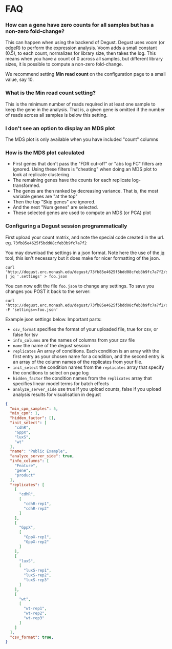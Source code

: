 # FAQ

### How can a gene have zero counts for all samples but has a non-zero fold-change?

This can happen when using the backend of Degust.  Degust uses voom (or edgeR) to perform the expression analysis.  Voom adds a small constant (0.5), to each count, normalizes for library size, then takes the log.  This means when you have a count of 0 across all samples, but different library sizes, it is possible to compute a non-zero fold-change.

We recommend setting **Min read count** on the configuration page to a small value, say 10.

### What is the **Min read count** setting?

This is the minimum number of reads required in at least one sample to keep the gene in the analysis.  That is, a given gene is omitted if the number of reads across all samples is below this setting.


### I don't see an option to display an MDS plot

The MDS plot is only available when you have included "count" columns

### How is the MDS plot calculated

  * First genes that don't pass the "FDR cut-off" or "abs log FC" filters are ignored.  Using these filters is "cheating" when doing an MDS plot to look at replicate clustering
  * The remaining genes have the counts for each replicate log-transformed.
  * The genes are then ranked by decreasing variance.  That is, the most variable genes are "at the top"
  * Then the top "Skip genes" are ignored.
  * And the next "Num genes" are selected.
  * These selected genes are used to compute an MDS (or PCA) plot

### Configuring a Degust session programmatically

First upload your count matrix, and note the special code created in the url.  eg. `73fb85e4625f5bdd08cfeb3b9fc7a7f2`

You may download the settings in a json format.  Note here the use of the [jq](https://stedolan.github.io/jq/) tool, this isn't necessary but it does make for nicer formatting of the json.

    curl 'http://degust.erc.monash.edu/degust/73fb85e4625f5bdd08cfeb3b9fc7a7f2/settings' | jq '.settings' > foo.json

You can now edit the file `foo.json` to change any settings.  To save you changes you POST it back to the server:

    curl 'http://degust.erc.monash.edu/degust/73fb85e4625f5bdd08cfeb3b9fc7a7f2/settings' -F 'settings=<foo.json'


Example json settings below.   Important parts:
  * `csv_format` specifies the format of your uploaded file, true for csv, or false for tsv
  * `info_columns` are the names of columns from your csv file
  * `name` the name of the degust session
  * `replicates` An array of conditions.  Each condition is an array with the first entry as your chosen name for a condition, and the second entry is an array of the column names of the replicates from your file.
  * `init_select` the condition names from the `replicates` array that specify the conditions to select on page log
  * `hidden_factor` the condition names from the `replicates` array that specifies linear model terms for batch effects
  * `analyze_server_side` use true if you upload counts, false if you upload analysis results for visualisation in degust

```json
{
  "min_cpm_samples": 5,
  "min_cpm": 1,
  "hidden_factor": [],
  "init_select": [
    "cdhR",
    "GppX",
    "luxS",
    "wt"
  ],
  "name": "Public Example",
  "analyze_server_side": true,
  "info_columns": [
    "Feature",
    "gene",
    "product"
  ],
  "replicates": [
    [
      "cdhR",
      [
        "cdhR-rep1",
        "cdhR-rep2"
      ]
    ],
    [
      "GppX",
      [
        "GppX-rep1",
        "GppX-rep2"
      ]
    ],
    [
      "luxS",
      [
        "luxS-rep1",
        "luxS-rep2",
        "luxS-rep3"
      ]
    ],
    [
      "wt",
      [
        "wt-rep1",
        "wt-rep2",
        "wt-rep3"
      ]
    ]
  ],
  "csv_format": true,
}
```